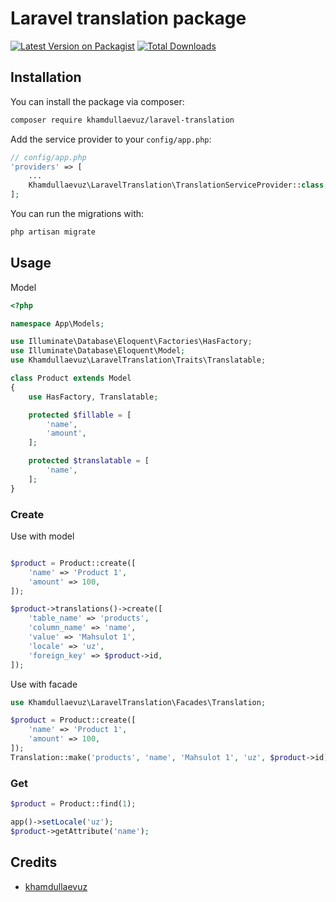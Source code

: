 # Laravel translation package

[![Latest Version on Packagist](https://img.shields.io/packagist/v/khamdullaevuz/laravel-translation.svg?style=flat-square)](https://packagist.org/packages/khamdullaevuz/laravel-translation)
[![Total Downloads](https://img.shields.io/packagist/dt/khamdullaevuz/laravel-translation.svg?style=flat-square)](https://packagist.org/packages/khamdullaevuz/laravel-translation)

## Installation

You can install the package via composer:

```bash
composer require khamdullaevuz/laravel-translation
```

Add the service provider to your `config/app.php`:

```php
// config/app.php
'providers' => [
    ...
    Khamdullaevuz\LaravelTranslation\TranslationServiceProvider::class,
];
```

You can run the migrations with:

```bash
php artisan migrate
```

## Usage

Model

```php
<?php

namespace App\Models;

use Illuminate\Database\Eloquent\Factories\HasFactory;
use Illuminate\Database\Eloquent\Model;
use Khamdullaevuz\LaravelTranslation\Traits\Translatable;

class Product extends Model
{
    use HasFactory, Translatable;

    protected $fillable = [
        'name',
        'amount',
    ];

    protected $translatable = [
        'name',
    ];
}
```

### Create
Use with model
```php

$product = Product::create([
    'name' => 'Product 1',
    'amount' => 100,
]);

$product->translations()->create([
    'table_name' => 'products',
    'column_name' => 'name',
    'value' => 'Mahsulot 1',
    'locale' => 'uz',
    'foreign_key' => $product->id,
]);
```
Use with facade
```php
use Khamdullaevuz\LaravelTranslation\Facades\Translation;

$product = Product::create([
    'name' => 'Product 1',
    'amount' => 100,
]);
Translation::make('products', 'name', 'Mahsulot 1', 'uz', $product->id);
```

### Get
```php
$product = Product::find(1);

app()->setLocale('uz');
$product->getAttribute('name');
```

## Credits

- [khamdullaevuz](https://github.com/khamdullaevuz)
